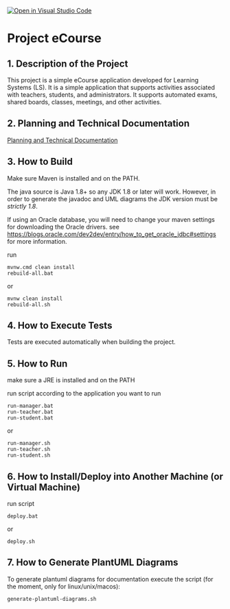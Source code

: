 [![Open in Visual Studio Code](https://classroom.github.com/assets/open-in-vscode-c66648af7eb3fe8bc4f294546bfd86ef473780cde1dea487d3c4ff354943c9ae.svg)](https://classroom.github.com/online_ide?assignment_repo_id=10489080&assignment_repo_type=AssignmentRepo)
# Project eCourse

## 1. Description of the Project

This project is a simple eCourse application developed for Learning Systems (LS). It is a simple application that supports activities associated with teachers, students, and administrators.
It supports automated exams, shared boards, classes, meetings, and other activities.

## 2. Planning and Technical Documentation

[Planning and Technical Documentation](docs/readme.md)

## 3. How to Build

Make sure Maven is installed and on the PATH.

The java source is Java 1.8+ so any JDK 1.8 or later will work. However, in order to generate the javadoc and UML diagrams the JDK version must be *strictly 1.8*.

If using an Oracle database, you will need to change your maven settings for
downloading the Oracle drivers. see <https://blogs.oracle.com/dev2dev/entry/how_to_get_oracle_jdbc#settings> for more information.

run

    mvnw.cmd clean install
    rebuild-all.bat

or 

    mvnw clean install
    rebuild-all.sh

## 4. How to Execute Tests

Tests are executed automatically when building the project.

## 5. How to Run

make sure a JRE is installed and on the PATH

run script according to the application you want to run

    run-manager.bat
    run-teacher.bat
    run-student.bat

or

    run-manager.sh
    run-teacher.sh
    run-student.sh

## 6. How to Install/Deploy into Another Machine (or Virtual Machine)

run script

    deploy.bat

or

    deploy.sh
    

## 7. How to Generate PlantUML Diagrams

To generate plantuml diagrams for documentation execute the script (for the moment, only for linux/unix/macos):

    generate-plantuml-diagrams.sh


